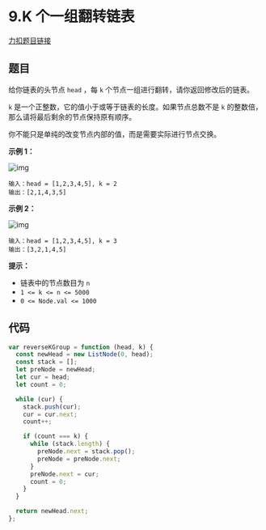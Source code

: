 # 9.K 个一组翻转链表

[力扣题目链接](https://leetcode.cn/problems/reverse-nodes-in-k-group/)

## 题目

给你链表的头节点 `head` ，每 `k` 个节点一组进行翻转，请你返回修改后的链表。

`k` 是一个正整数，它的值小于或等于链表的长度。如果节点总数不是 `k` 的整数倍，那么请将最后剩余的节点保持原有顺序。

你不能只是单纯的改变节点内部的值，而是需要实际进行节点交换。

**示例 1：**

![img](https://assets.leetcode.com/uploads/2020/10/03/reverse_ex1.jpg)

```
输入：head = [1,2,3,4,5], k = 2
输出：[2,1,4,3,5]
```

**示例 2：**

![img](https://assets.leetcode.com/uploads/2020/10/03/reverse_ex2.jpg)

```
输入：head = [1,2,3,4,5], k = 3
输出：[3,2,1,4,5]
```

**提示：**

- 链表中的节点数目为 `n`
- `1 <= k <= n <= 5000`
- `0 <= Node.val <= 1000`

## 代码

```js
var reverseKGroup = function (head, k) {
  const newHead = new ListNode(0, head);
  const stack = [];
  let preNode = newHead;
  let cur = head;
  let count = 0;

  while (cur) {
    stack.push(cur);
    cur = cur.next;
    count++;

    if (count === k) {
      while (stack.length) {
        preNode.next = stack.pop();
        preNode = preNode.next;
      }
      preNode.next = cur;
      count = 0;
    }
  }

  return newHead.next;
};
```
